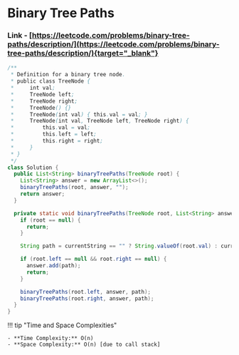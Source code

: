 # Binary Tree Paths

### Link - [https://leetcode.com/problems/binary-tree-paths/description/](https://leetcode.com/problems/binary-tree-paths/description/){target="_blank"}

```java
/**
 * Definition for a binary tree node.
 * public class TreeNode {
 *     int val;
 *     TreeNode left;
 *     TreeNode right;
 *     TreeNode() {}
 *     TreeNode(int val) { this.val = val; }
 *     TreeNode(int val, TreeNode left, TreeNode right) {
 *         this.val = val;
 *         this.left = left;
 *         this.right = right;
 *     }
 * }
 */
class Solution {
  public List<String> binaryTreePaths(TreeNode root) {
    List<String> answer = new ArrayList<>();
    binaryTreePaths(root, answer, "");
    return answer;
  }

  private static void binaryTreePaths(TreeNode root, List<String> answer, String currentString) {
    if (root == null) {
      return;
    }

    String path = currentString == "" ? String.valueOf(root.val) : currentString + "->" + String.valueOf(root.val);

    if (root.left == null && root.right == null) {
      answer.add(path);
      return;
    }

    binaryTreePaths(root.left, answer, path);
    binaryTreePaths(root.right, answer, path);
  }
}
```

!!! tip "Time and Space Complexities"

    - **Time Complexity:** O(n)
    - **Space Complexity:** O(n) [due to call stack]
